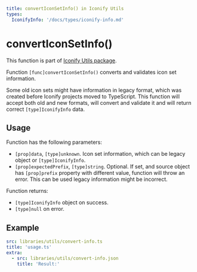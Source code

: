```yaml
title: convertIconSetInfo() in Iconify Utils
types:
  IconifyInfo: '/docs/types/iconify-info.md'
```

# convertIconSetInfo()

This function is part of [Iconify Utils package](./index.md).

Function `[func]convertIconSetInfo()` converts and validates icon set information.

Some old icon sets might have information in legacy format, which was created before Iconify projects moved to TypeScript. This function will accept both old and new formats, will convert and validate it and will return correct `[type]IconifyInfo` data.

## Usage

Function has the following parameters:

- `[prop]data`, `[type]unknown`. Icon set information, which can be legacy object or `[type]IconifyInfo`.
- `[prop]expectedPrefix`, `[type]string`. Optional. If set, and source object has `[prop]prefix` property with different value, function will throw an error. This can be used legacy information might be incorrect.

Function returns:

- `[type]IconifyInfo` object on success.
- `[type]null` on error.

## Example

```yaml
src: libraries/utils/convert-info.ts
title: 'usage.ts'
extra:
  - src: libraries/utils/convert-info.json
    title: 'Result:'
```
